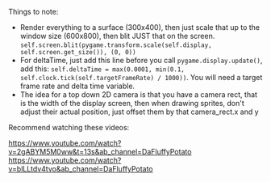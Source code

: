 Things to note:
- Render everything to a surface (300x400), then just scale that up to the window size (600x800), then blit JUST that on the screen. ``self.screen.blit(pygame.transform.scale(self.display, self.screen.get_size()), (0, 0))``
- For deltaTime, just add this line before you call ``pygame.display.update()``, add this: ``self.deltaTime = max(0.0001, min(0.1, self.clock.tick(self.targetFrameRate) / 1000))``. You will need a target frame rate and delta time variable.
- The idea for a top down 2D camera is that you have a camera rect, that is the width of the display screen, then when drawing sprites, don't adjust their actual position, just offset them by that camera_rect.x and y

Recommend watching these videos:

https://www.youtube.com/watch?v=2gABYM5M0ww&t=13s&ab_channel=DaFluffyPotato
https://www.youtube.com/watch?v=blLLtdv4tvo&ab_channel=DaFluffyPotato
